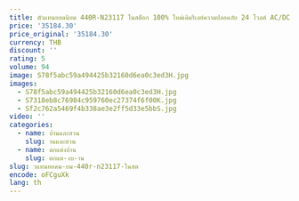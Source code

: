 ```yaml
---
title: ตัวแทนยอดนิยม 440R-N23117 ในสต็อก 100% ใหม่เดิมรีเลย์ความปลอดภัย 24 โวลต์ AC/DC MSR126T 440RN23117
price: '35184.30'
price_original: '35184.30'
currency: THB
discount: ''
rating: 5
volume: 94
image: S78f5abc59a494425b32160d6ea0c3ed3H.jpg
images:
  - S78f5abc59a494425b32160d6ea0c3ed3H.jpg
  - S7318eb8c76984c959760ec27374f6f00K.jpg
  - Sf2c762a5469f4b338ae3e2ff5d33e5bbS.jpg
video: ''
categories:
  - name: บ้านและสวน
    slug: านและสวน
  - name: ตกแต่งบ้าน
    slug: ตกแต-งบ-าน
slug: วแทนยอดน-ยม-440r-n23117-ในสต
encode: oFCguXk
lang: th
---
```

  